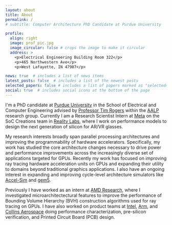 ```yaml
---
layout: about
title: About
permalink: /
# subtitle: Computer Architecture PhD Candidate at Purdue University

profile:
  align: right
  image: prof_pic.jpg
  image_circular: false # crops the image to make it circular
  address: >
    <p>Electrical Engineering Building Room 322</p>
    <p>465 Northwestern Ave</p>
    <p>West Lafayette, IN 47907</p>

news: true  # includes a list of news items
latest_posts: false  # includes a list of the newest posts
selected_papers: false # includes a list of papers marked as "selected={true}"
social: true  # includes social icons at the bottom of the page
---
```


I'm a PhD candidate at [Purdue University](https://www.purdue.edu/) in the School of Electrical and Computer Engineering advised by [Professor Tim Rogers](https://engineering.purdue.edu/tgrogers/) within the [AALP](https://engineering.purdue.edu/tgrogers/group/aalp.html) research group. Currently I am a Research Scientist Intern at [Meta](https://about.meta.com/) on the SoC Creations team in [Reality Labs](https://about.meta.com/realitylabs/), where I work on performance models to design the next generation of silicon for AR/VR glasses.


My research interests broadly span parallel processing architectures and improving the programmability of hardware accelerators.
Specifically, my work has studied the core architecture changes necessary to drive power and performance improvements across the increasingly diverse set of applications targeted for GPUs. Recently my work has focused on improving ray tracing hardware acceleration units on GPUs and expanding their utility to domains beyond traditional graphics applications. I also have an ongoing interest in expanding and improving cycle-level architecture simulators like [Accel-Sim](https://accel-sim.github.io/) and [gem5](https://www.gem5.org/).

Previously I have worked as an intern at [AMD Research](https://www.amd.com/en/corporate/research.html), where I investigated microarchitectectural features to improve the performance of Bounding Volume Hierarchy (BVH) construction algorithms used for ray tracing on GPUs. I have also worked on product teams at [Intel](https://www.intel.com), [Arm](https://www.arm.com/), and [Collins Aerospace](https://www.collinsaerospace.com/) doing performance characterization, pre-silicon verification, and Printed Circuit Board (PCB) design.
